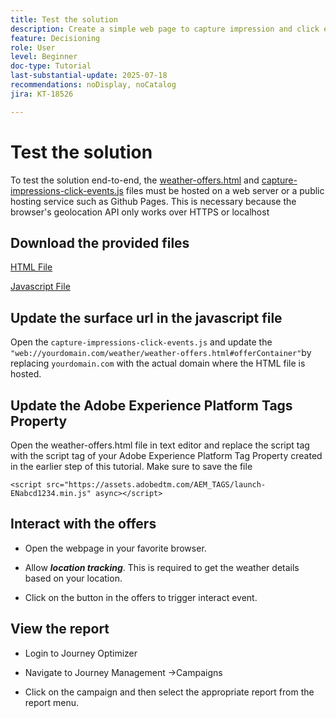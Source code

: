 ```yaml
---
title: Test the solution
description: Create a simple web page to capture impression and click events on the offers.
feature: Decisioning
role: User
level: Beginner
doc-type: Tutorial
last-substantial-update: 2025-07-18
recommendations: noDisplay, noCatalog
jira: KT-18526

---
```

# Test the solution

To test the solution end-to-end, the [weather-offers.html](assets/weather-offers.html)  and [capture-impressions-click-events.js](assets/capture-impressions-click-events.js) files must be hosted on a web server or a public hosting service such as Github Pages. This is necessary because the  browser's geolocation API only works over HTTPS or localhost

## Download the provided files

[HTML File](assets/weather-offers.html)

[Javascript File](assets/capture-impressions-click-events.js)

## Update the surface url in the javascript file

Open the `capture-impressions-click-events.js` and update the  ` "web://yourdomain.com/weather/weather-offers.html#offerContainer"`by replacing `yourdomain.com` with the actual domain where the HTML file is hosted.


## Update the Adobe Experience Platform Tags Property

Open the weather-offers.html file in text editor and replace the script tag with the script tag of your Adobe Experience Platform Tag Property created in the earlier step of this tutorial. Make sure to save the file

```
<script src="https://assets.adobedtm.com/AEM_TAGS/launch-ENabcd1234.min.js" async></script>
```

## Interact with the offers

-   Open the webpage in your favorite browser.

-   Allow _**location tracking**_. This is required to get the weather details based on your location.

-   Click on the button in the offers to trigger interact event.

## View the report

-   Login to Journey Optimizer

-   Navigate to Journey Management ->Campaigns

-   Click on the campaign and then select the appropriate report from the report menu.

